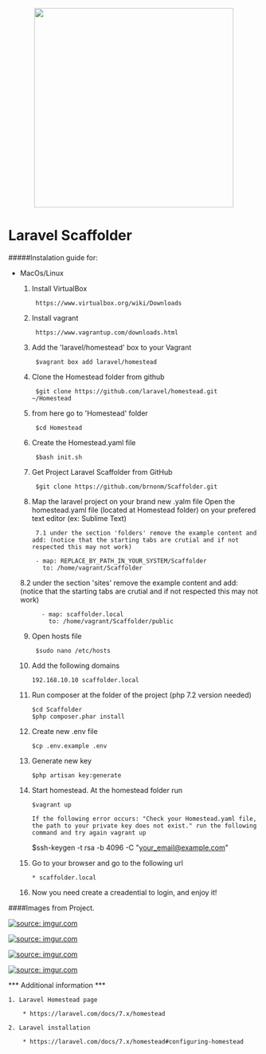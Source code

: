 <p align="center"><img src="https://res.cloudinary.com/dtfbvvkyp/image/upload/v1566331377/laravel-logolockup-cmyk-red.svg" width="400"></p>

# Laravel Scaffolder

#####Instalation guide for:

* MacOs/Linux

    1. Install  VirtualBox

            https://www.virtualbox.org/wiki/Downloads

    2. Install vagrant

            https://www.vagrantup.com/downloads.html

    3. Add the  'laravel/homestead' box to your Vagrant
	
	        $vagrant box add laravel/homestead

    4. Clone the Homestead folder from github
    
            $git clone https://github.com/laravel/homestead.git ~/Homestead
    
    5. from here go to 'Homestead' folder
	
            $cd Homestead
    
    6. Create the Homestead.yaml file

            $bash init.sh
            
    7. Get Project Laravel Scaffolder from GitHub
            
            $git clone https://github.com/brnonm/Scaffolder.git
    
    8. Map the laravel project on your brand new .yalm file
        Open the homestead.yaml file (located at Homestead folder) on your prefered text editor (ex: Sublime Text)

            7.1 under the section 'folders' remove the example content and add: (notice that the starting tabs are crutial and if not respected this may not work)
     
            - map: REPLACE_BY_PATH_IN_YOUR_SYSTEM/Scaffolder
              to: /home/vagrant/Scaffolder

    8.2 under the section 'sites' remove the example content and add: (notice that the starting tabs are crutial and if not respected this may not work)
            
            - map: scaffolder.local
              to: /home/vagrant/Scaffolder/public

    9. Open hosts file
    
            $sudo nano /etc/hosts
    
    10. Add the following domains

            192.168.10.10 scaffolder.local

    11. Run composer at the folder of the project (php 7.2 version needed)
    
            $cd Scaffolder
            $php composer.phar install
    
    12. Create new .env file

            $cp .env.example .env
    
    13. Generate new key

            $php artisan key:generate
    
    14. Start homestead. At the homestead folder run

	        $vagrant up

            If the following error occurs: "Check your Homestead.yaml file, the path to your private key does not exist." run the following command and try again vagrant up
        $ssh-keygen -t rsa -b 4096 -C "your_email@example.com"

    15. Go to your browser and go to the following url
    
            * scaffolder.local

    16. Now you need create a creadential to login, and enjoy it!
    
    
    
####Images from Project.
    
  <a href="https://imgur.com/3fwqKwP"><img src="https://i.imgur.com/3fwqKwP.png" title="source: imgur.com" /></a>
  
  <a href="https://imgur.com/OxtlzEV"><img src="https://i.imgur.com/OxtlzEV.png" title="source: imgur.com" /></a>      

  <a href="https://imgur.com/uhHb1cN"><img src="https://i.imgur.com/uhHb1cN.png" title="source: imgur.com" /></a>
    
  <a href="https://imgur.com/C7pcznQ"><img src="https://i.imgur.com/C7pcznQ.png" title="source: imgur.com" /></a>

*** Additional information *** 


    1. Laravel Homestead page

        * https://laravel.com/docs/7.x/homestead
    
    2. Laravel installation

        * https://laravel.com/docs/7.x/homestead#configuring-homestead

